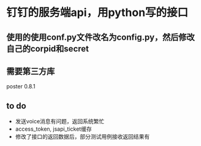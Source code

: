 # 钉钉的服务端api，用python写的接口

## 使用的使用conf.py文件改名为config.py，然后修改自己的corpid和secret

## 需要第三方库
poster 0.8.1

## to do
- 发送voice消息有问题，返回系统繁忙
- access_token, jsapi_ticket缓存
- 修改了接口的返回数据后，部分测试用例接收返回结果有
